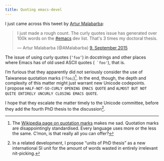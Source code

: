 ```yaml
---
title: Quoting emacs-devel
---
```


I just came across this tweet by
[Artur Malabarba](https://twitter.com/AMalabarba):

<blockquote class="twitter-tweet" lang="de"><p lang="en" dir="ltr"> I just made
a rough count. The curly quotes issue has generated over 100k words on the <a
href="https://twitter.com/hashtag/emacs?src=hash">#emacs</a> dev list.
That&#39;s 3 times my doctoral thesis.</p>&mdash; Artur Malabarba (@AMalabarba)
<a href="https://twitter.com/AMalabarba/status/641598687467163648">9. September
2015</a></blockquote> <script async src="//platform.twitter.com/widgets.js"
charset="utf-8"></script>

The issue of using curly quotes (`‘foo’`) in docstrings and other places where
Emacs has of old used ASCII quotes (`` `foo'``), that is.

I’m furious that they apparently did not seriously consider the use of Taiwanese
quotation marks (`『foo』`)[^1].  In the end, though, the depth and complexity
of this matter might just warrant new Unicode codepoints.  I propose
`HALF-NOT-SO-CURLY OPENING EMACS QUOTE` and `ALMOST BUT NOT QUITE ENTIRELY
UNCURLY CLOSING EMACS QUOTE`.

I hope that they escalate the matter timely to the Unicode committee, before
they add the fourth PhD thesis to the discussion[^4].

[^1]: The
    [Wikipedia page on quotation marks](https://en.wikipedia.org/wiki/Quotation_mark#Summary_table_for_all_languages)
    makes me sad.  Quotation marks are disappointingly standardised.  Every
    language uses more or the less the same.  C’mon, is that really all you can
    offer?

[^4]: In a related development, I propose “units of PhD thesis”
    as a new international SI unit for the amount of words wasted in entirely
    irrelevant nit-picking.

